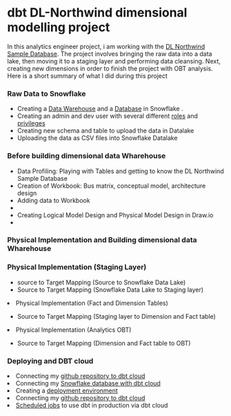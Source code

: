 <h1>dbt DL-Northwind dimensional modelling project</h1>
<p></p>
<p>In this analytics engineer project, i am working with the <a href="https://github.com/YugaByte/yugabyte-db/wiki/Northwind-Sample-Database">DL Northwind Sample Database</a>. The project involves bringing the raw data into a data lake, then moving it to a staging layer and performing data cleansing. Next, creating new dimensions in order to finish the project with OBT analysis. Here is a short summary of what I did during this project</p>

<h3>Raw Data to Snowflake</h3>
<ul>
<li>Creating a <a href="https://docs.snowflake.com/en/sql-reference/sql/create-warehouse.html">Data Warehouse</a> and a <a href="https://docs.snowflake.com/en/sql-reference/sql/create-warehouse.html">Database</a> in Snowflake .</li>

<li>Creating an admin and dev user with several different <a href="https://docs.snowflake.com/en/user-guide/security-access-control-overview.html#roles">roles</a> and <a href="https://docs.snowflake.com/en/user-guide/security-access-control-overview.html#privileges">privileges</a></li>

<li>Creating new schema and table to upload the data in Datalake</li>

<li>Uploading the data as CSV files into Snowflake Datalake</li>

</ul>

<h3>Before building dimensional data Wharehouse</h3>
<ul>
<li>Data Profiling: Playing with Tables and getting to know the DL Northwind Sample Database </li>
<li>Creation of Workbook: Bus matrix, conceptual model, architecture design</li> 
<li>Adding data to Workbook<li>
<li>Creating Logical Model Design and Physical Model Design in Draw.io <li>
</ul>



<h3>Physical Implementation and Building dimensional data Wharehouse</h3>




<h3>Physical Implementation (Staging Layer)</h3>
<ul>
<li>source to Target Mapping (Source to Snowflake Data Lake)</li>
<li>Source to Target Mapping (Snowflake Data Lake to Staging layer)</li>
</ul>

<li>Physical Implementation (Fact and Dimension Tables) </li>
<ul>
<li>Source to Target Mapping (Staging layer to Dimension and Fact table)</li>
</ul>

<li>Physical Implementation (Analytics OBT)</li>
<ul>
<li>Source to Target Mapping (Dimension and Fact table to OBT)</li>
</ul>




<h3>Deploying and DBT cloud</h3>


<li>Connecting my <a href="https://docs.getdbt.com/reference/resource-properties/tests">github repository to dbt cloud</a></li>

<li>Connecting my <a href="https://docs.getdbt.com/docs/dbt-cloud/cloud-configuring-dbt-cloud/connecting-your-database">Snowflake database with dbt cloud</a></li>

<li>Creating a <a href="https://docs.getdbt.com/docs/running-a-dbt-project/using-the-dbt-ide">deployment environment</a></li>

<li>Connecting my <a href="https://docs.getdbt.com/reference/resource-properties/tests">github repository to dbt cloud</a></li>

<li><a href="https://docs.getdbt.com/docs/running-a-dbt-project/running-dbt-in-production">Scheduled jobs</a> to use dbt in production via dbt cloud</li>


